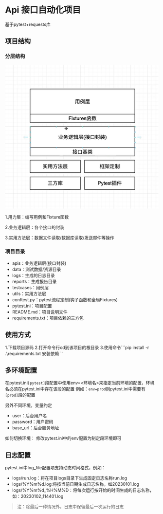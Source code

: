 # Api 接口自动化项目
基于pytest+requests库

## 项目结构
### 分层结构
![](截图.png)

1.用力层：编写用例和Fixture函数

2.业务逻辑层：各个接口的封装

3.实用方法层：数据文件读取/数据库读取/发送邮件等操作

### 项目目录
- apis：业务逻辑层(接口封装)
- data：测试数据/资源目录
- logs：生成的日志目录
- reports：生成报告目录
- testcases：用例层
- utils：实用方法层
- conftest.py：pytest流程定制(钩子函数和全局Fixtures)
- pytest.ini：项目配置
- README.md：项目说明文件
- requirements.txt：项目依赖的三方包

## 使用方式
1.下载项目源码
2.打开命令行cd到该项目的根目录
3.使用命令```pip install -r .\requirements.txt 安装依赖
``
## 多环境配置
在pytest.ini`[pytest]`段配置中使用env=<环境名>来指定当前环境的配置，环境名必须在pytest.ini中存在该段的配置
例如：`env=prod`则pytest.ini中需要有`[prod]`段的配置

另外不同环境，变量约定
- user：后台用户名
- password：用户密码
- base_url：后台服务地址

如何切换环境：
修改pytest.ini中的env配置为制定段环境即可


## 日志配置
pytest.ini中log_file配置项支持动态时间格式，例如：
- logs/run.log：将在项目logs目录下生成固定日志名称run.log
- logs/%Y%m%d.log:将按当前日期生成日志名称，如20230101.log
- logs/%Y%m%d_%H%M%D：将每次运行按开始的时间生成的日志名称，如：20230102_114401.log
> 注：除最后一种情况外，日志中保留最后一次运行的日志
